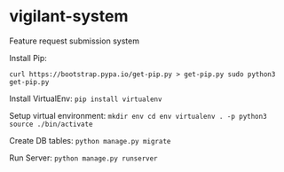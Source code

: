# vigilant-system
Feature request submission system

Install Pip:

`curl https://bootstrap.pypa.io/get-pip.py > get-pip.py
sudo python3 get-pip.py`

Install VirtualEnv:
`pip install virtualenv`

Setup virtual environment:
`mkdir env
cd env
virtualenv . -p python3
source ./bin/activate`

Create DB tables:
`python manage.py migrate`

Run Server:
`python manage.py runserver`

